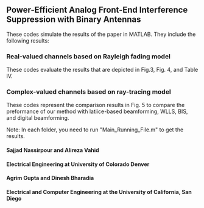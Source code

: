 ## Power-Efficient Analog Front-End Interference Suppression with Binary Antennas

These codes simulate the results of the paper in MATLAB. They include the following results:

### Real-valued channels based on Rayleigh fading model
These codes evaluate the results that are depicted in Fig.3, Fig. 4, and Table IV.

### Complex-valued channels based on ray-tracing model
These codes represent the comparison results in Fig. 5 to compare the preformance of our method with latiice-based beamforming, WLLS, BIS, and digital beamforming. 

Note: In each folder, you need to run "Main_Running_File.m" to get the results.

#### Sajjad Nassirpour and  Alireza Vahid
#### Electrical Engineering at University of Colorado Denver

#### Agrim Gupta and Dinesh Bharadia
#### Electrical and Computer Engineering at the University of California, San Diego
